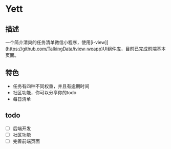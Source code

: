 # Yett

## 描述

一个简介清爽的任务清单微信小程序，使用[i-view]](https://github.com/TalkingData/iview-weapp)UI组件库，目前已完成前端基本页面。

## 特色

- 任务有四种不同权重，并且有逾期时间
- 社区功能，你可以分享你的todo
- 每日清单

## todo

- [ ] 后端开发
- [ ] 社区功能
- [ ] 完善前端页面